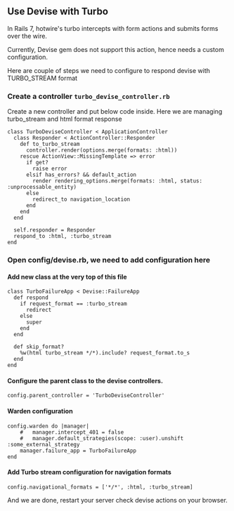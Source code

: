 ## Use Devise with Turbo

In Rails 7, hotwire's turbo intercepts with form actions and submits forms over the wire.

Currently, Devise gem does not support this action, hence needs a custom configuration.

Here are couple of steps we need to configure to respond devise with TURBO_STREAM format

### Create a controller `turbo_devise_controller.rb`

Create a new controller and put below code inside. Here we are managing turbo_stream and html format response

````
class TurboDeviseController < ApplicationController
  class Responder < ActionController::Responder
    def to_turbo_stream
      controller.render(options.merge(formats: :html))
    rescue ActionView::MissingTemplate => error
      if get?
        raise error
      elsif has_errors? && default_action
        render rendering_options.merge(formats: :html, status: :unprocessable_entity)
      else
        redirect_to navigation_location
      end
    end
  end

  self.responder = Responder
  respond_to :html, :turbo_stream
end
````

### Open config/devise.rb, we need to add configuration here

#### Add new class at the very top of this file

````
class TurboFailureApp < Devise::FailureApp
  def respond
    if request_format == :turbo_stream
      redirect
    else
      super
    end
  end

  def skip_format?
    %w(html turbo_stream */*).include? request_format.to_s
  end
end
````

#### Configure the parent class to the devise controllers.

`config.parent_controller = 'TurboDeviseController'`

#### Warden configuration

````
config.warden do |manager|
    #   manager.intercept_401 = false
    #   manager.default_strategies(scope: :user).unshift :some_external_strategy
    manager.failure_app = TurboFailureApp
end
````

#### Add Turbo stream configuration for navigation formats

`config.navigational_formats = ['*/*', :html, :turbo_stream]`


And we are done, restart your server check devise actions on your browser.
